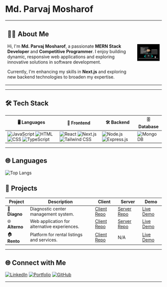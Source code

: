 # Md. Parvaj Mosharof

<table>
  <tr>
    <td>
      <h2>👨‍💻 About Me</h2>
      <p>Hi, I'm <strong>Md. Parvaj Mosharof</strong>, a passionate <strong>MERN Stack Developer</strong> and <strong>Competitive Programmer</strong>. I enjoy building dynamic, responsive web applications and exploring innovative solutions in software development.</p>
      <p>Currently, I'm enhancing my skills in <strong>Next.js</strong> and exploring new backend technologies to broaden my expertise.</p>
    </td>
    <td>
      <img src="https://github.com/mdparvajmosharof/mdparvajmosharof/blob/main/UI%20Developer.gif" alt="Coding GIF" width="300" align="right"/>
    </td>
  </tr>
</table>

---

## 🛠️ Tech Stack

| 🖥️ Languages                                                                                               | 🎨 Frontend                                                                                                 | 🛠️ Backend                                                                                           | 🗄️ Database                                                                                               |
|---------------------------------------------------------------------------------------------------------|----------------------------------------------------------------------------------------------------------|---------------------------------------------------------------------------------------------------|--------------------------------------------------------------------------------------------------------|
| ![JavaScript](https://img.shields.io/badge/-JavaScript-%23F7DF1E?style=flat-square&logo=javascript)     ![HTML](https://img.shields.io/badge/-HTML5-%23E34F26?style=flat-square&logo=html5&logoColor=white) ![CSS](https://img.shields.io/badge/-CSS3-%231572B6?style=flat-square&logo=css3&logoColor=white) ![TypeScript](https://img.shields.io/badge/-TypeScript-%233178C6?style=flat-square&logo=typescript&logoColor=white) | ![React](https://img.shields.io/badge/-React-%23282C34?style=flat-square&logo=react) ![Next.js](https://img.shields.io/badge/-Next.js-%23000000?style=flat-square&logo=next.js&logoColor=white) ![Tailwind CSS](https://img.shields.io/badge/-Tailwind%20CSS-%2338B2AC?style=flat-square&logo=tailwind-css) | ![Node.js](https://img.shields.io/badge/-Node.js-%2343853D?style=flat-square&logo=node.js&logoColor=white) ![Express.js](https://img.shields.io/badge/-Express.js-%23303A3B?style=flat-square&logo=express) | ![MongoDB](https://img.shields.io/badge/-MongoDB-%2347A248?style=flat-square&logo=mongodb&logoColor=white) |

---
## 🌐 Languages

![Top Langs](https://github-readme-stats.vercel.app/api/top-langs/?username=parvajio&layout=compact&theme=radical)

## 📂 Projects

| Project       | Description                                        | Client                                                     | Server                                                     | Demo                                                         |
|---------------|----------------------------------------------------|------------------------------------------------------------|------------------------------------------------------------|--------------------------------------------------------------|
| 🚀 **Diagno** | Diagnostic center management system.               | [Client Repo](https://github.com/parvajio/Diagno)  | [Server Repo](https://github.com/parvajio/diagno-server) | [Live Demo](https://diagno-auth.web.app)                      |
| 🌐 **Alterno**| Web application for alternative experiences.       | [Client Repo](https://github.com/parvajio/alterno) | [Server Repo](https://github.com/parvajio/alterno-server) | [Live Demo](https://alterno-auth.web.app/)                         |
| 🏠 **Rento**  | Platform for rental listings and services.         | [Client Repo](https://github.com/parvajio/Rento)   | N/A                                                        | [Live Demo](https://auth-rento.web.app/)                           |

---

## 🌐 Connect with Me

[![LinkedIn](https://img.shields.io/badge/LinkedIn-%230077B5?style=flat-square&logo=linkedin&logoColor=white)](https://www.linkedin.com/in/parvajio)
[![Portfolio](https://img.shields.io/badge/Portfolio-%23f6805e?style=flat-square&logo=netlify&logoColor=white)](https://parvajio.netlify.app/)
[![GitHub](https://img.shields.io/badge/GitHub-%23181717?style=flat-square&logo=github&logoColor=white)](https://github.com/parvajio)

---



